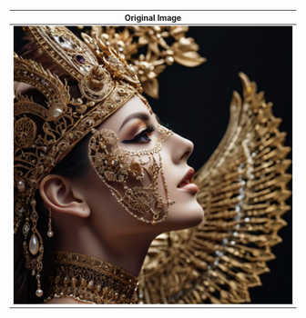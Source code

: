 |   Original Image   |
|:------------------:|
| ![Sample Image](https://github.com/Adrija-G/DigitalImageProcessing/blob/main/Images/sample.jpg) |
